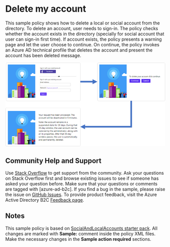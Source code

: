 # Delete my account

This sample policy shows how to delete a local or social account from the directory. To delete an account, user needs to sign-in. The policy checks whether the account exists in the directory (specially for social account that user can sign-in first time). If account exists, the policy presents a warning page and let the user choose to continue. On continue, the policy invokes an Azure AD technical profile that deletes the account and present the account has been deleted message. 

![User flow](media/user-flow.png)


## Community Help and Support
Use [Stack Overflow](https://stackoverflow.com/questions/tagged/azure-ad-b2c) to get support from the community. Ask your questions on Stack Overflow first and browse existing issues to see if someone has asked your question before. Make sure that your questions or comments are tagged with [azure-ad-b2c].
If you find a bug in the sample, please raise the issue on [GitHub Issues](https://github.com/azure-ad-b2c/samples/issues).
To provide product feedback, visit the Azure Active Directory B2C [Feedback page](https://feedback.azure.com/forums/169401-azure-active-directory?category_id=160596).

## Notes
This sample policy is based on [SocialAndLocalAccounts starter pack](https://github.com/Azure-Samples/active-directory-b2c-custom-policy-starterpack/tree/master/SocialAndLocalAccounts). All changes are marked with **Sample:** comment inside the policy XML files. Make the necessary changes in the **Sample action required** sections. 
